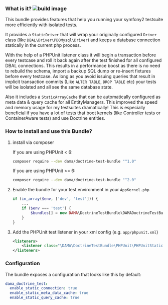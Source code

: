 

### What is it? ![build image](https://travis-ci.org/dmaicher/doctrine-test-bundle.svg?branch=master)

This bundle provides features that help you running your symfony2 testsuite more efficiently with isolated tests.

It provides a `StaticDriver` that will wrap your originally configured `Driver` class (like `DBAL\Driver\PDOMysql\Driver`) and keeps a database connection statically in the current php process.

With the help of a PHPUnit listener class it will begin a transaction before every testcase and roll it back again after the test finished for all configured DBAL connections. This results in a performance boost as there is no need to rebuild the schema, import a backup SQL dump or re-insert fixtures before every testcase. As long as you avoid issuing queries that result in implicit transaction commits (Like `ALTER TABLE`, `DROP TABLE` etc) your tests will be isolated and all see the same database state.

Also it includes a `StaticArrayCache` that can be automatically configured as meta data & query cache for all EntityManagers. This improved the speed and memory usage for my testsuites dramatically! This is especially beneficial if you have a lot of tests that boot kernels (like Controller tests or ContainerAware tests) and use Doctrine entities.

### How to install and use this Bundle?

1. install via composer

    If you are using PHPUnit < 6:    
    ```sh
    composer require --dev dama/doctrine-test-bundle "^1.0"
    ```
    
    If you are using PHPUnit >= 6:
     ```sh
    composer require --dev dama/doctrine-test-bundle "^2.0"
    ```
    

2. Enable the bundle for your test environment in your `AppKernel.php`

    ```php
    if (in_array($env, ['dev', 'test'])) {
        ...
        if ($env === 'test') {
            $bundles[] = new DAMA\DoctrineTestBundle\DAMADoctrineTestBundle();
        }
    }
    ```
    
3. Add the PHPUnit test listener in your xml config (e.g. `app/phpunit.xml`)

    ```xml
    <listeners>
        <listener class="\DAMA\DoctrineTestBundle\PHPUnit\PHPUnitStaticDbConnectionListener" />
    </listeners>
    ```
    
### Configuration

The bundle exposes a configuration that looks like this by default:
    
```yaml
dama_doctrine_test:
  enable_static_connection: true
  enable_static_meta_data_cache: true
  enable_static_query_cache: true
```
    
